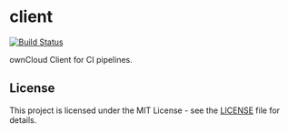 # client

[![Build Status](https://drone.owncloud.com/api/badges/owncloud-ci/client/status.svg)](https://drone.owncloud.com/owncloud-ci/client)

ownCloud Client for CI pipelines.

## License

This project is licensed under the MIT License - see the [LICENSE](LICENSE) file for details.
